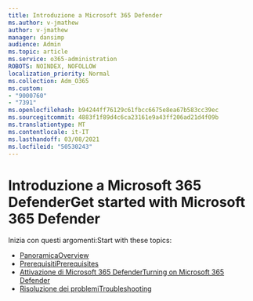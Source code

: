 ```yaml
---
title: Introduzione a Microsoft 365 Defender
ms.author: v-jmathew
author: v-jmathew
manager: dansimp
audience: Admin
ms.topic: article
ms.service: o365-administration
ROBOTS: NOINDEX, NOFOLLOW
localization_priority: Normal
ms.collection: Adm_O365
ms.custom:
- "9000760"
- "7391"
ms.openlocfilehash: b94244ff76129c61fbcc6675e8ea67b583cc39ec
ms.sourcegitcommit: 4883f1f89d4c6ca23161e9a43ff206ad21d4f09b
ms.translationtype: MT
ms.contentlocale: it-IT
ms.lasthandoff: 03/08/2021
ms.locfileid: "50530243"
---
```

# <a name="get-started-with-microsoft-365-defender"></a><span data-ttu-id="d18c7-102">Introduzione a Microsoft 365 Defender</span><span class="sxs-lookup"><span data-stu-id="d18c7-102">Get started with Microsoft 365 Defender</span></span>

<span data-ttu-id="d18c7-103">Inizia con questi argomenti:</span><span class="sxs-lookup"><span data-stu-id="d18c7-103">Start with these topics:</span></span>

- [<span data-ttu-id="d18c7-104">Panoramica</span><span class="sxs-lookup"><span data-stu-id="d18c7-104">Overview</span></span>](https://docs.microsoft.com/microsoft-365/security/mtp/microsoft-threat-protection)
- [<span data-ttu-id="d18c7-105">Prerequisiti</span><span class="sxs-lookup"><span data-stu-id="d18c7-105">Prerequisites</span></span>](https://docs.microsoft.com/microsoft-365/security/mtp/prerequisites)
- [<span data-ttu-id="d18c7-106">Attivazione di Microsoft 365 Defender</span><span class="sxs-lookup"><span data-stu-id="d18c7-106">Turning on Microsoft 365 Defender</span></span>](https://docs.microsoft.com/microsoft-365/security/mtp/mtp-enable)
- [<span data-ttu-id="d18c7-107">Risoluzione dei problemi</span><span class="sxs-lookup"><span data-stu-id="d18c7-107">Troubleshooting</span></span>](https://docs.microsoft.com/microsoft-365/security/mtp/troubleshoot)

